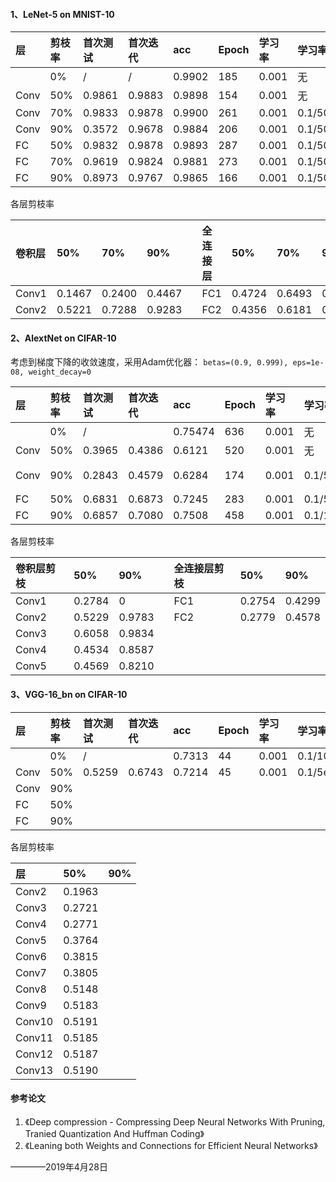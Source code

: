 #### 1、LeNet-5 on MNIST-10
|层  |剪枝率|首次测试|首次迭代|acc|Epoch|学习率|学习率衰减|batch|
|:---|:-----|:-------|:------|:-------|:------|:-----|:--------|:---------|
|    |0%    |/       |/      |0.9902  |185    | 0.001|无       |256|
|Conv|50%   |0.9861|0.9883 |0.9898  |154    |0.001 |无       |256|
|Conv|70%   |0.9833|0.9878 |0.9900  |261    |0.001 |0.1/50epoch|128|
|Conv|90%   |0.3572|0.9678 |0.9884  |206    |0.001 |0.1/50epoch|128|
|FC  |50%   |0.9832|0.9878 |0.9893  |287    |0.001 |0.1/50epoch|128|
|FC  |70%   |0.9619|0.9824 |0.9881  |273    |0.001 |0.1/50epoch|128|
|FC  |90%   |0.8973  |0.9767 |0.9865  |166    |0.001 |0.1/50epoch|128|

各层剪枝率

|卷积层|50%   |70%   |90%   |  |全连接层|50%   |70%   |90%   |
|:-----|:-----|:-----|:-----|:-|:------|:-----|:-----|:-----|
|Conv1 |0.1467|0.2400|0.4467|  |FC1    |0.4724|0.6493|0.8081|
|Conv2 |0.5221|0.7288|0.9283|  |FC2    |0.4356|0.6181|0.7792|

#### 2、AlextNet on CIFAR-10
考虑到梯度下降的收敛速度，采用Adam优化器：
`betas=(0.9, 0.999), eps=1e-08, weight_decay=0`

|层  |剪枝率|首次测试|首次迭代|acc|Epoch|学习率|学习率衰减|batch|备注|
|:---|:-----|:------|:--------|:-------|:------|:-----|:--------|:---------|:---|
|    |0%    |/      |         |0.75474 |636    | 0.001|无|128||
|Conv|50%   |0.3965 |0.4386   |0.6121  |520    |0.001 |无|128||
|Conv|90%   |0.2843 |0.4579   |0.6284  |174    |0.001 |0.1/50epoch|128|保留Conv1|
|FC  |50%   |0.6831 |0.6873   |0.7245  |283    |0.001 |0.1/50epoch|128||
|FC  |90%   |0.6857 |0.7080   |0.7508  |458    |0.001 |0.1/100epoch|128||

各层剪枝率

|卷积层剪枝|50%   |90%   |  |全连接层剪枝|50%   |90%   |
|:--------|:-----|:-----|:-|:----------|:-----|:-----|
|Conv1    |0.2784|0     |  |FC1        |0.2754|0.4299|
|Conv2    |0.5229|0.9783|  |FC2        |0.2779|0.4578|
|Conv3    |0.6058|0.9834|  |
|Conv4    |0.4534|0.8587|  |
|Conv5    |0.4569|0.8210|  |
#### 3、VGG-16_bn on CIFAR-10
|层  |剪枝率|首次测试|首次迭代|acc   |Epoch|学习率 |学习率衰减  |batch|备注|
|:---|:-----|:------|:------|:-----|:----|:-----|:----------|:----|:--|
|    |0%    |/      |       |0.7313|44   |0.001 |0.1/10epoch|16   |      |
|Conv|50%   |0.5259 |0.6743 |0.7214|45   |0.001 |0.1/5epoch |16   |      |
|Conv|90%   |      |   |  |     |       |          |16|     |
|FC|50%   |      |   |  |     |       |          |16|     |
|FC|90%   |      |   |  |     |       |          |16|     |

各层剪枝率

|层    |50%   |90%   |
|:-----|:-----|:-----|
|Conv2 |0.1963||
|Conv3 |0.2721||
|Conv4 |0.2771||
|Conv5 |0.3764||
|Conv6 |0.3815||
|Conv7 |0.3805||
|Conv8 |0.5148||
|Conv9 |0.5183||
|Conv10|0.5191||
|Conv11|0.5185||
|Conv12|0.5187||
|Conv13|0.5190||
#### 参考论文
1. 《Deep compression - Compressing Deep Neural Networks With Pruning, Tranied Quantization And Huffman Coding》
2. 《Leaning both Weights and Connections for Efficient Neural Networks》

————2019年4月28日
